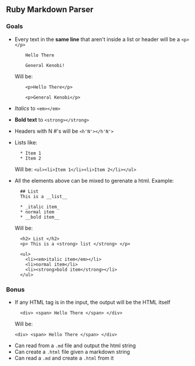 ## Ruby Markdown Parser

### Goals

- Every text in the __same line__ that aren't inside a list or header will be a `<p></p>`
    ```
        Hello There
        
        General Kenobi!
    ```
    
    Will be:
    ```
        <p>Hello There</p>
        
        <p>General Kenobi</p>
    ```
    
    
- _Italics_ to `<em></em>`
- __Bold text__ to `<strong></strong>`
- Headers with N #'s will be `<h'N'></h'N'>`
- Lists like:
    ```
      * Item 1
      * Item 2
    ```
  Will be: `<ul><li>Item 1</li><li>Item 2</li></ul>`

- All the elements above can be mixed to gerenate a html. Example:
  ```
    ## List
    This is a __list__

    * _italic item_
    * normal item
    * __bold item__
  ```
  Will be:
  ```
    <h2> List </h2>
    <p> This is a <strong> list </strong> </p>

    <ul>
      <li><em>italic item</em></li>
      <li>normal item</li>
      <li><strong>bold item</strong></li>
    </ul>
  ```

### Bonus

- If any HTML tag is in the input, the output will be the HTML itself
  ```
    <div> <span> Hello There </span> </div>
  ```
  Will be:
    ```
    <div> <span> Hello There </span> </div>
  ```
- Can read from a `.md` file and output the html string
- Can create a `.html` file given a markdown string
- Can read a `.md` and create a `.html` from it
